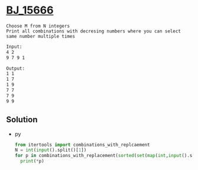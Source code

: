 # [BJ_15666](https://acmicpc.net/problem/15666)

```en
Choose M from N integers
Print all combinations with decresing numbers where you can select same number multiple times
```

```txt
Input:
4 2
9 7 9 1

Output:
1 1
1 7
1 9
7 7
7 9
9 9
```

## Solution

* py

  ```py
  from itertools import combinations_with_replcaement
  N = int(input().split()[1])
  for p in combinations_with_replacement(sorted(set(map(int,input().split()))), N):
    print(*p)
  ```
